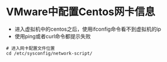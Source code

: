# VMware中配置Centos网卡信息

- 进入虚拟机中的centos之后，使用ifconfig命令看不到虚拟机的ip
- 使用ping或者curl命令都提示失败

```shell
# 进入网卡配置文件位置
cd /etc/sysconfig/network-script/
```

